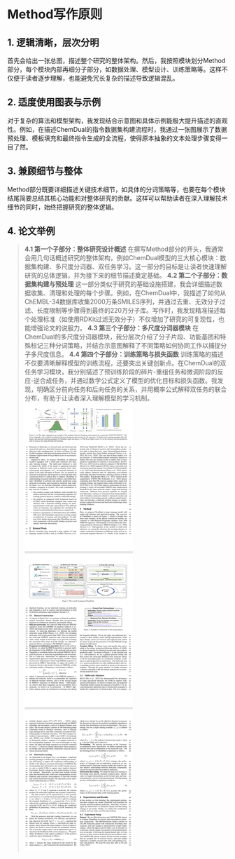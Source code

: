 # Method写作原则

## 1. 逻辑清晰，层次分明
首先会给出一张总图，描述整个研究的整体架构。然后，我按照模块划分Method部分，每个模块内部再细分子部分，如数据处理、模型设计、训练策略等。这样不仅便于读者逐步理解，也能避免冗长复杂的描述导致逻辑混乱。


## 2. 适度使用图表与示例
对于复杂的算法和模型架构，我发现结合示意图和具体示例能极大提升描述的直观性。例如，在描述ChemDual的指令数据集构建流程时，我通过一张图展示了数据预处理、模板填充和最终指令生成的全流程，使得原本抽象的文本处理步骤变得一目了然。

## 3. 兼顾细节与整体
Method部分既要详细描述关键技术细节，如具体的分词策略等，也要在每个模块结尾简要总结其核心功能和对整体研究的贡献。这样可以帮助读者在深入理解技术细节的同时，始终把握研究的整体逻辑。

## 4. 论文举例

>**4.1 第一个子部分：整体研究设计概述**
在撰写Method部分的开头，我通常会用几句话概述研究的整体架构，例如ChemDual模型的三大核心模块：数据集构建、多尺度分词器、双任务学习。这一部分的目标是让读者快速理解研究的总体逻辑，并为接下来的细节描述奠定基础。
>**4.2 第二个子部分：数据集构建与预处理**
这一部分类似于研究的基础设施搭建，我会详细描述数据收集、清理和处理的每个步骤。例如，在ChemDual中，我描述了如何从ChEMBL-34数据库收集2000万条SMILES序列，并通过去重、无效分子过滤、长度限制等步骤得到最终的220万分子库。写作时，我发现精准描述每个处理标准（如使用RDKit过滤无效分子）不仅增加了研究的可复现性，也能增强论文的说服力。
>**4.3 第三个子部分：多尺度分词器模块**
在ChemDual的多尺度分词器模块，我分层次介绍了分子片段、功能基团和特殊标记三种分词策略，并结合示意图解释了不同策略如何协同工作以捕捉分子多尺度信息。
>**4.4 第四个子部分：训练策略与损失函数**
训练策略的描述不仅要清晰解释模型的训练流程，还要突出关键创新点。在ChemDual的双任务学习模块，我分别描述了预训练阶段的碎片-重组任务和微调阶段的反应-逆合成任务，并通过数学公式定义了模型的优化目标和损失函数。我发现，明确区分前向任务和后向任务的关系，并用概率公式解释双任务的联合分布，有助于让读者深入理解模型的学习机制。
![paper](/assets/20250303133018.png)

